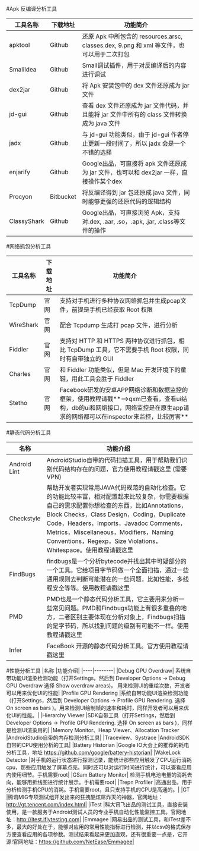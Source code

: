 #Apk 反编译分析工具

| 工具名称| 下载地址 | 功能简介|
| ------- | ------- | ----| 
| apktool	| Github	| 还原 Apk 中所包含的 resources.arsc, classes.dex, 9.png 和 xml 等文件，也可以用于二次打包|
|SmaliIdea	|Github	 | Smail调试插件，用于对反编译后的内容进行调试 |
| dex2jar	| Github	| 将 Apk 安装包中的 dex 文件还原成为 jar 文件 |
|jd-gui	|Github	|查看 dex 文件还原成为 jar 文件代码，并且能将 jar 文件中所有的 class 文件转换成为 java 文件|
|jadx	|Github	|与 jd-gui 功能类似，由于 jd-gui 作者停止更新一段时间了，所以 jadx 会是一个不错的选择|
|enjarify	|Github	|Google出品，可直接将 apk 文件还原成为 jar 文件，也可以和 dex2jar 一样，直接操作某个dex|
|Procyon	|Bitbucket	|将反编译得到 jar 包还原成 java 文件，同时能够更强的还原代码的逻辑结构|
|ClassyShark	|Github	|Google出品，可直接浏览 Apk，支持对.dex, .aar, .so，.apk, .jar, .class等文件的操作|


#网络抓包分析工具

|工具名称	|下载地址	|功能简介|
| ----- | ------ | ----| 
|TcpDump	|官网	|支持对手机进行多种协议网络抓包并生成pcap文件，前提是手机已经获取 Root 权限|
|WireShark	|官网	|配合 Tcpdump 生成打 pcap 文件，进行分析|
|Fiddler	|官网	|支持对 HTTP 和 HTTPS 两种协议进行抓包，相比 TcpDump 工具，它不需要手机 Root 权限，同时有自带独立的 GUI|
|Charles	|官网	|和 Fiddler 功能类似，但是 Mac 开发环境下的童鞋，用此工具会胜于 Fiddler|
|Stetho	|官网	|Facebook研发的安卓APP网络诊断和数据监控的框架，使用教程请戳**-->qxm已查看，查看ui结构，db的ui和网络接口，网络监控是在原生app请求的网络都可以在inspector来监控，比较厉害**|


#静态代码分析工具

|名称	| 功能介绍|
|----|--------|
|Android Lint	|AndroidStudio自带的代码扫描工具，用于帮助我们识别代码结构存在的问题，官方使用教程请戳这里 (需要VPN)|
|Checkstyle	|帮助开发者实现常用JAVA代码规范的自动化检查。它的功能比较丰富，相对配置起来比较复杂，你需要根据自己的需求配置你想检查的东西，比如Annotations，Block Checks，Class Design，Coding，Duplicate Code，Headers，Imports，Javadoc Comments，Metrics，Miscellaneous，Modifiers，Naming Conventions，Regexp，Size Violations，Whitespace。使用教程请戳这里|
|FindBugs	|findbugs是一个分析bytecode并找出其中可疑部分的一个工具。它给项目字节码做一个全面扫描，通过一些通用规则去判断可能潜在的一些问题，比如性能，多线程安全等等。使用教程请戳这里|
|PMD	|PMD也是一个静态代码分析工具，它主要用来分析一些常见问题。PMD和Findbugs功能上有很多重叠的地方，二者区别主要体现在分析对象上，Findbugs扫描的是字节码，所以找到问题的级别有可能不一样。使用教程请戳这里|
|Infer	|FaceBook 开源的静态代码分析工具。官方使用教程请戳这里|

#性能分析工具
|名称	|功能介绍|
|----|--------|
|Debug GPU Overdraw|	系统自带功能UI渲染检测功能（打开Settings，然后到 Developer Options -> Debug GPU Overdraw 选择 Show overdraw areas)。 用来检测UI的重绘次数，开发者可以用来优化UI的性能|
|Profile GPU Rendering	|系统自带功能UI渲染检测功能（打开Settings，然后到 Developer Options -> Profile GPU Rendering. 选择 On screen as bars )。用来检测UI绘制帧的速率和耗时，同样开发者可以用来优化UI的性能。|
|Hierarchy Viewer	|SDK自带工具（打开Settings，然后到 Developer Options -> Profile GPU Rendering. 选择 On screen as bars )，同样是检测UI渲染用的|
|Memory Monitor、Heap Viewer、Allocation Tracker	|AndroidStudio自带的内存检测分析工具|
|Traceview、Systrace	|AndroidSDK自带的CPU使用分析的工具|
|Battery Historian	|Google IO大会上的推荐的耗电分析工具，地址 https://github.com/google/battery-historian|
|WakeLock Detector	|对手机的运行状态进行探测记录，能统计那些应用触发了CPU运行消耗cpu，那些应用触发了屏幕点亮。同时还可以对运行时间进行统计，可以查看应用内使用细节。手机需要root|
|GSam Battery Monitor|	检测手机电池电量的消耗去向，能够用折线图进行统计展示。手机需要root|
|Trepn Profiler	|高通出品，用于分析检测手机CPU的消耗。手机需要root，且只支持手机的CPU是高通的。|
|GT	|腾讯MIG专项测试组开发出来的狂拽酷炫屌炸天的神器，官网地址：http://gt.tencent.com/index.html|
|iTest	|科大讯飞出品的测试工具，直接安装使用，是一款服务于Android测试人员的专业手机自动化性能监控工具。官网地址：http://itest.iflytesting.com|
|Emmagee	|网易出品的测试工具，和iTest差不多，最大的好处在于，能够对应用的常用性能指标进行检测，并以csv的格式保存方便查看应用的各项参数。测试结果看起来更加直观，还有很重要一点是，它开源!官网地址：https://github.com/NetEase/Emmagee|

